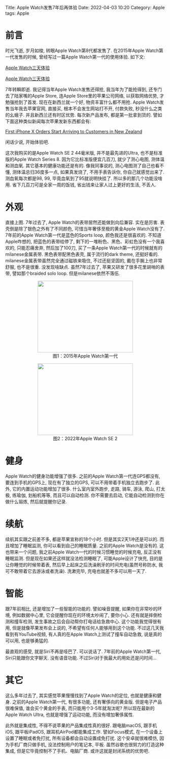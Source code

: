 Title: Apple Watch发售7年后再体验
Date: 2022-04-03 10:20
Category: Apple
tags: Apple

# 前言

时光飞逝, 岁月如梭, 转眼Apple Watch第8代都发售了. 在2015年Apple Watch第一代发售的时候, 曾经写过一篇Apple Watch第一代的使用体验. 如下文:

[Apple Watch三天体验](https://hezongjian.com/apple-watchsan-tian-ti-yan.html)

[Apple Watch三天体验]({filename}2015-04-27-10991.md)


7年转瞬即逝. 我记得当年Apple Watch发售还得抢, 我当年为了能抢得到, 还专门去了陆家嘴的Apple Store, 连Apple Store里的苹果公司网络, 以获取网络优势, 才勉强抢到了首发. 现在在新西兰就一个好, 物资丰富什么都不用抢. Apple Watch发售当年我去苹果官网, 直接买, 根本不会发生网站打不开, 付款失败, 秒没什么之类的幺蛾子. 并且新西兰还有时区优势. 每次新产品发布, 都是第一批拿到货的. 譬如下面这种类似新闻每次苹果发新东西都会有:

[First iPhone X Orders Start Arriving to Customers in New Zealand
](https://www.macrumors.com/2017/11/02/iphone-x-orders-arriving-in-new-zealand/)

闲话少说, 开始体验吧.

这次我购买的是Apple Watch SE 2 44毫米版, 并不是最先进的Ultra, 也不是标准版的Apple Watch Series 8. 因为它比标准版便宜几百刀, 就少了测心电图, 测体温和测血氧. 其它基本的健康功能还是有的. 像我同事说的, 测心电图测了自己也看不懂, 测体温总归36度多一点, 如果真发烧了, 不用手表告诉你, 你自己就感觉出来了. 测血氧每次都是98, 99, 毕竟血氧到了95就说明快挂了. 所以多的那几个功能没啥用. 省下几百刀可是全家一周的饭钱, 省出钱来让家人过上更好的生活, 不丢人.

# 外观

直接上图. 7年过去了, Apple Watch的表带居然还能做到向后兼容. 实在是厉害. 表壳倒是除了银色之外有了不同颜色, 可惜当年奢侈至极的黄金Apple Watch没有了. 7年前的Apple Watch第一代是蓝色的Sports loop, 颜色我还是很喜欢的. 不知道Apple咋想的, 把蓝色的表带给停了, 剩下的一堆粉色、黑色、彩虹色没有一个我喜欢的, 只能忍痛舍弃, 然后加了100刀, 买了一条Apple Watch第一代的时候就有的milanese金属表带. 黑色表带配黑色表壳, 属于流行的dark theme, 还挺好看的. milanese金属表带虽然完全通过磁铁来吸住, 不过还挺坚固的, 戴在手腕上也非常舒服, 也不是很重. 没发现啥缺点. 虽然7年过去了, 苹果又研发了很多花里胡哨的表带, 譬如那个braided solo loop. 但是milanese依然不落伍.

<p style="text-align: center;">
  <a href="/uploads/2015/04/2015-04-24-132847.jpg"><img class="aligncenter size-medium wp-image-10992" src="/uploads/2015/04/2015-04-24-132847-300x225.jpg" width="300" height="225"  /></a><br /> 图1：2015年Apple Watch第一代
</p>

<p style="text-align: center;">
  <a href="/uploads/2022/apple_watch_se_2.jpg"><img class="aligncenter size-medium wp-image-10992" src="/uploads/2022/apple_watch_se_2.jpg" width="300" height="225" /></a><br /> 图2：2022年Apple Watch SE 2
</p>

# 健身

 Apple Watch的健身功能增强了很多. 之前的Apple Watch第一代连GPS都没有, 要连到手机的GPS上, 现在有了独立的GPS, 可以不用带着手机独立去跑步了. 此外, 它的内置运动功能增加了很多. 什么室内室外跑步, 走路, 骑车, 游泳, 爬山, 打太极, 练瑜伽, 划船机等等, 而且可以自动检测. 你不需要去启动, 它能自动检测到你在做什么锻炼, 然后就提醒你记录. 

# 续航

续航其实跟之前差不多, 都是苹果宣称的18个小时. 但是其实2天1冲还是可以的. 而且增加了睡眠监测, 你可以看到自己的睡眠质量. 之前的Apple Watch是没有的. 这也带来一个问题, 我之前Apple Watch一代的时候习惯睡觉的时候充电, 反正没有睡眠监测. 但是现在如果还这样就没法检测睡眠了, 可能Apple设计了快充, 目的是让你睡觉的时候带着表, 然后早上起床之后洗澡刷牙的时间充电(虽然号称防水, 我可不敢带着它去游泳或者洗澡). 洗漱完毕, 充电也就差不多可以用一天了.

# 智能

跟7年前相比, 还是增加了一些智能的功能的. 譬如噪音提醒, 如果你在非常吵的环境, 例如数据中心里, 它会提醒你现在的环境太吵闹了, 要你小心. 还有就是摔倒检测和撞车检测, 发生事故之后会自动帮你打电话给急救中心. 这个功能我觉得很有用, 但是就像苹果发布会上说的, 不希望有任何人能够用到这个功能. 不过这几天我看到有YouTube视频, 有人真的在Apple Watch上测试了撞车自动急救, 说是真的可以用, 也是够勇猛的.

最直观的感受, 就是Siri不再是哑巴了. 可以说话了. 7年前的Apple Watch第一代, Siri只能跟你文字聊天. 没有语音功能. 不过Siri对于我最大的用处还是问时间... 

# 其它

这么多年过去了, 其实感觉苹果慢慢找到了Apple Watch的定位, 也就是健康和健身. 之前的Apple Watch第一代, 有很多功能, 还有奢侈向的黄金版. 但是电子产品很难保值, 谁会买个黄金的手表, 而只能用个3-5年就淘汰呢? 所以现在最新的Apple Watch Ultra, 也就是增强了运动功能, 而没有增加奢侈属性.

此外就是集成性, 不得不说苹果的产品集成性真的很好. 跟电脑macOS, 跟手机iOS, 跟平板iPadOS, 跟耳机AirPod都能集成工作. 譬如Focus模式, 在一个设备上设置了睡眠或者免打扰, 所有设备都会自动设置成免打扰. 这个安卓就很难模仿, 因为手机厂商只做手机, 没法控制用户的笔记本, 平板. 虽然谷歌也很努力的打造这种集成, 但是它毕竟控制不了手机、电脑厂商. 或许这就是封闭系统的优势吧. 
